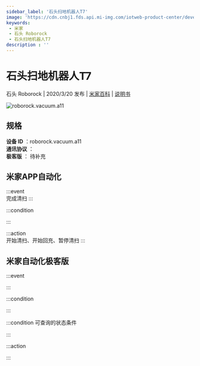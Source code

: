 ```yaml
---
sidebar_label: '石头扫地机器人T7'
image: 'https://cdn.cnbj1.fds.api.mi-img.com/iotweb-product-center/developer_1578968818770E77G2xpr.png?GalaxyAccessKeyId=AKVGLQWBOVIRQ3XLEW&Expires=9223372036854775807&Signature=pykNau/WMvyOskGvIiADXKAMp/g='
keywords: 
 - 米家
 - 石头 Roborock
 - 石头扫地机器人T7
description : ''
---
```

# 石头扫地机器人T7

石头 Roborock | 2020/3/20 发布 | [米家百科](https://home.mi.com/webapp/content/baike/product/index.html?model=roborock.vacuum.a11) | [说明书](https://home.mi.com/views/introduction.html?model=roborock.vacuum.a11&region=cn)

![roborock.vacuum.a11](https://cdn.cnbj1.fds.api.mi-img.com/iotweb-product-center/developer_1578968818770E77G2xpr.png?GalaxyAccessKeyId=AKVGLQWBOVIRQ3XLEW&Expires=9223372036854775807&Signature=pykNau/WMvyOskGvIiADXKAMp/g=)

## 规格  
> 
**设备 ID** ：roborock.vacuum.a11  
**通讯协议** ：  
**极客版**  ： 待补充 


## 米家APP自动化  

:::event  
完成清扫
:::

:::condition  

:::

:::action   
开始清扫、开始回充、暂停清扫
:::

## 米家自动化极客版  

:::event  

:::

:::condition  

:::

:::condition 可查询的状态条件  

:::

:::action  

:::

        
